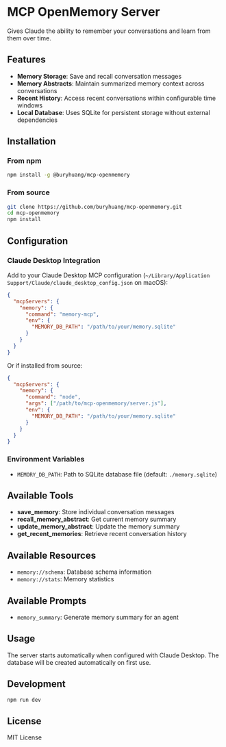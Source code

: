 # MCP OpenMemory Server

Gives Claude the ability to remember your conversations and learn from them over time.

## Features

- **Memory Storage**: Save and recall conversation messages
- **Memory Abstracts**: Maintain summarized memory context across conversations
- **Recent History**: Access recent conversations within configurable time windows
- **Local Database**: Uses SQLite for persistent storage without external dependencies

## Installation

### From npm

```bash
npm install -g @buryhuang/mcp-openmemory
```

### From source

```bash
git clone https://github.com/buryhuang/mcp-openmemory.git
cd mcp-openmemory
npm install
```

## Configuration

### Claude Desktop Integration

Add to your Claude Desktop MCP configuration (`~/Library/Application Support/Claude/claude_desktop_config.json` on macOS):

```json
{
  "mcpServers": {
    "memory": {
      "command": "memory-mcp",
      "env": {
        "MEMORY_DB_PATH": "/path/to/your/memory.sqlite"
      }
    }
  }
}
```

Or if installed from source:

```json
{
  "mcpServers": {
    "memory": {
      "command": "node",
      "args": ["/path/to/mcp-openmemory/server.js"],
      "env": {
        "MEMORY_DB_PATH": "/path/to/your/memory.sqlite"
      }
    }
  }
}
```

### Environment Variables

- `MEMORY_DB_PATH`: Path to SQLite database file (default: `./memory.sqlite`)

## Available Tools

- **save_memory**: Store individual conversation messages
- **recall_memory_abstract**: Get current memory summary
- **update_memory_abstract**: Update the memory summary  
- **get_recent_memories**: Retrieve recent conversation history

## Available Resources

- `memory://schema`: Database schema information
- `memory://stats`: Memory statistics

## Available Prompts

- `memory_summary`: Generate memory summary for an agent

## Usage

The server starts automatically when configured with Claude Desktop. The database will be created automatically on first use.

## Development

```bash
npm run dev
```

## License

MIT License
